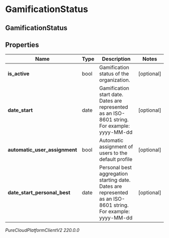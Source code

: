 # GamificationStatus

## GamificationStatus

## Properties

|Name | Type | Description | Notes|
|------------ | ------------- | ------------- | -------------|
| **is_active** | bool | Gamification status of the organization. | [optional] |
| **date_start** | date | Gamification start date. Dates are represented as an ISO-8601 string. For example: yyyy-MM-dd | [optional] |
| **automatic_user_assignment** | bool | Automatic assignment of users to the default profile | [optional] |
| **date_start_personal_best** | date | Personal best aggregation starting date. Dates are represented as an ISO-8601 string. For example: yyyy-MM-dd | [optional] |



_PureCloudPlatformClientV2 220.0.0_
